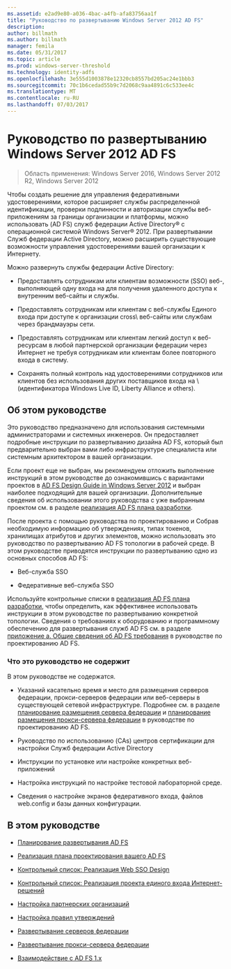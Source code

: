 ```yaml
---
ms.assetid: e2ad9e80-a036-4bac-a4fb-afa83756aa1f
title: "Руководство по развертыванию Windows Server 2012 AD FS"
description: 
author: billmath
ms.author: billmath
manager: femila
ms.date: 05/31/2017
ms.topic: article
ms.prod: windows-server-threshold
ms.technology: identity-adfs
ms.openlocfilehash: 3e555d1003878e12320cb8557bd205ac24e1bbb3
ms.sourcegitcommit: 70c1b6cedad55b9c7d2068c9aa4891c6c533ee4c
ms.translationtype: MT
ms.contentlocale: ru-RU
ms.lasthandoff: 07/03/2017
---
```

# <a name="windows-server-2012-ad-fs-deployment-guide"></a>Руководство по развертыванию Windows Server 2012 AD FS

>Область применения: Windows Server 2016, Windows Server 2012 R2, Windows Server 2012

Чтобы создать решение для управления федеративными удостоверениями, которое расширяет службы распределенной идентификации, проверки подлинности и авторизации службы веб-приложениям за границы организации и платформы, можно использовать \(AD FS\) служб федерации Active Directory® с операционной системой Windows Server® 2012. При развертывании Служб федерации Active Directory, можно расширить существующие возможности управления удостоверениями вашей организации к Интернету.  
  
Можно развернуть службы федерации Active Directory:  
  
-   Предоставлять сотрудникам или клиентам возможности \(SSO\) веб-, выполняющей одну входа на для получения удаленного доступа к внутренним веб-сайты и службы.  
  
-   Предоставлять сотрудникам или клиентам с веб-службы Единого входа при доступе к организации cross\ веб-сайты или службам через брандмауэры сети.  
  
-   Предоставлять сотрудникам или клиентам легкий доступ к веб-ресурсам в любой партнерской организации федерации через Интернет не требуя сотрудникам или клиентам более повторного входа в систему.  
  
-   Сохранять полный контроль над удостоверениями сотрудников или клиентов без использования других поставщиков входа на \ (идентификатора Windows Live ID, Liberty Alliance и others\).  
  
## <a name="about-this-guide"></a>Об этом руководстве  
Это руководство предназначено для использования системными администраторами и системных инженеров. Он предоставляет подробные инструкции по развертыванию дизайна AD FS, который был предварительно выбран вами либо инфраструктуре специалиста или системным архитектором в вашей организации.  
  
Если проект еще не выбран, мы рекомендуем отложить выполнение инструкций в этом руководстве до ознакомившись с вариантами проектов в [AD FS Design Guide in Windows Server 2012](https://technet.microsoft.com/library/dd807036.aspx) и выбран наиболее подходящий для вашей организации. Дополнительные сведения об использовании этого руководства с уже выбранным проектом см. в разделе [реализация AD FS плана разработки](Implementing-Your-AD-FS-Design-Plan.md).  
  
После проекта с помощью руководства по проектированию и Собрав необходимую информацию об утверждениях, типах токенов, хранилищах атрибутов и других элементов, можно использовать это руководство по развертыванию AD FS топологии в рабочей среде. В этом руководстве приводятся инструкции по развертыванию одно из основных способов AD FS:  
  
-   Веб-служба SSO  
  
-   Федеративные веб-служба SSO  
  
Используйте контрольные списки в [реализация AD FS плана разработки](Implementing-Your-AD-FS-Design-Plan.md), чтобы определить, как эффективнее использовать инструкции в этом руководстве по развертыванию конкретной топологии. Сведения о требованиях к оборудованию и программному обеспечению для развертывания служб AD FS см. в разделе [приложение а. Общие сведения об AD FS требования](https://technet.microsoft.com/library/ff678034.aspx) в руководстве по проектированию AD FS.  
  
### <a name="what-this-guide-does-not-provide"></a>Что это руководство не содержит  
В этом руководстве не содержатся.  
  
-   Указаний касательно время и место для размещения серверов федерации, прокси-серверов федерации или веб-серверы в существующей сетевой инфраструктуре. Подробнее см. в разделе [планирование размещения сервера федерации](https://technet.microsoft.com/library/dd807069.aspx) и [планирование размещения прокси-сервера федерации](https://technet.microsoft.com/library/dd807130.aspx) в руководстве по проектированию AD FS.  
  
-   Руководство по использованию \(CAs\) центров сертификации для настройки Служб федерации Active Directory  
  
-   Инструкции по установке или настройке конкретных веб-приложений  
  
-   Настройка инструкций по настройке тестовой лабораторной среде.  
  
-   Сведения о настройке экранов федеративного входа, файлов web.config и базы данных конфигурации.  
  
## <a name="in-this-guide"></a>В этом руководстве  
  
-   [Планирование развертывания AD FS](Planning-to-Deploy-AD-FS.md)  
  
-   [Реализация плана проектирования вашего AD FS](Implementing-Your-AD-FS-Design-Plan.md)  
  
-   [Контрольный список: Реализация Web SSO Design](Checklist--Implementing-a-Web-SSO-Design.md)  
  
-   [Контрольный список: Реализация проекта единого входа Интернет-решений](Checklist--Implementing-a-Federated-Web-SSO-Design.md)  
  
-   [Настройка партнерских организаций](Configuring-Partner-Organizations.md)  
  
-   [Настройка правил утверждений](Configuring-Claim-Rules.md)  
  
-   [Развертывание серверов федерации](Deploying-Federation-Servers.md)  
  
-   [Развертывание прокси-сервера федерации](Deploying-Federation-Server-Proxies.md)  
  
-   [Взаимодействие с AD FS 1.x](Interoperating-with-AD-FS-1.x.md)  
